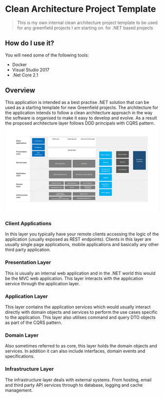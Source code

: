 # Clean Architecture Project Template
> This is my own internal clean architecture project template to be used for any greenfield projects I am starting on.
> for .NET based projects

## How do I use it?

You will need some of the following tools:

* Docker
* Visual Studio 2017
* .Net Core 2.1

## Overview

This application is intended as a best practise .NET solution that can be used as a starting template for new Greenfield projects. The architecture for the application intends to follow a clean architecture approach in the way the software is organised to make it easy to develop and evolve. As a result the proposed architecture layer follows DDD principals with CQRS pattern.
![](docs/architecture-layer-diagram.png)

### Client Applications

In this layer you typically have your remote clients accessing the logic of the application (usually exposed as REST endpoints). Clients in this layer are usually single page applications, mobile applications and basically any other third party application.


### Presentation Layer

This is usually an internal web application and in the .NET world this would be the MVC web application. This layer interacts with the application service through the application layer.

### Application Layer

This layer contains the application services which would usually interact directly with domain objects and services to perform the use cases specific to the application. This layer also utilises command and query DTO objects as part of the CQRS pattern.

### Domain Layer

Also sometimes referred to as core, this layer holds the domain objects and services. In addition it can also include interfaces, domain events and specifications.

### Infrastructure Layer

The infrastructure layer deals with external systems. From hosting, email and third party API services through to database, logging and cache management. 

